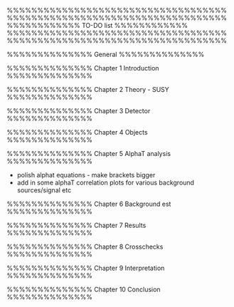 %%%%%%%%%%%%%%%%%%%%%%%%%%%%%%%%%%%%%%%%%%%%%%%%%%%%%%%%%%%%%%%%%%%%%%%%
%%%%%%%%%%%%                    TO-DO list                  %%%%%%%%%%%%
%%%%%%%%%%%%%%%%%%%%%%%%%%%%%%%%%%%%%%%%%%%%%%%%%%%%%%%%%%%%%%%%%%%%%%%%

%%%%%%%%%%%%%%
General
%%%%%%%%%%%%%%


%%%%%%%%%%%%%%
Chapter 1
Introduction
%%%%%%%%%%%%%%


%%%%%%%%%%%%%%
Chapter 2
Theory - SUSY
%%%%%%%%%%%%%%


%%%%%%%%%%%%%%
Chapter 3
Detector
%%%%%%%%%%%%%%


%%%%%%%%%%%%%%
Chapter 4
Objects
%%%%%%%%%%%%%%


%%%%%%%%%%%%%%
Chapter 5
AlphaT analysis
%%%%%%%%%%%%%%
- polish alphat equations - make brackets bigger
- add in some alphaT correlation plots for various background sources/signal
etc

%%%%%%%%%%%%%%
Chapter 6
Background est
%%%%%%%%%%%%%%


%%%%%%%%%%%%%%
Chapter 7
Results
%%%%%%%%%%%%%%


%%%%%%%%%%%%%%
Chapter 8
Crosschecks
%%%%%%%%%%%%%%


%%%%%%%%%%%%%%
Chapter 9
Interpretation
%%%%%%%%%%%%%%


%%%%%%%%%%%%%%
Chapter 10
Conclusion
%%%%%%%%%%%%%%



